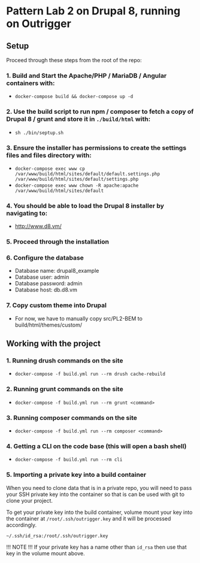 # Pattern Lab 2 on Drupal 8, running on Outrigger

## Setup

Proceed through these steps from the root of the repo:

### 1. Build and Start the Apache/PHP / MariaDB / Angular containers with:

  - `docker-compose build && docker-compose up -d`

### 2. Use the build script to run npm / composer to fetch a copy of Drupal 8 / grunt and store it in `./build/html` with:

  - `sh ./bin/septup.sh`

### 3. Ensure the installer has permissions to create the settings files and files directory with:

  - `docker-compose exec www cp /var/www/build/html/sites/default/default.settings.php /var/www/build/html/sites/default/settings.php`
  - `docker-compose exec www chown -R apache:apache /var/www/build/html/sites/default`

### 4. You should be able to load the Drupal 8 installer by navigating to:

  - http://www.d8.vm/

### 5. Proceed through the installation

### 6. Configure the database

  - Database name: drupal8_example
  - Database user: admin
  - Database password: admin
  - Database host: db.d8.vm

### 7. Copy custom theme into Drupal

  - For now, we have to manually copy src/PL2-BEM to build/html/themes/custom/

## Working with the project

### 1. Running drush commands on the site

  - `docker-compose -f build.yml run --rm drush cache-rebuild`

### 2. Running grunt commands on the site

  - `docker-compose -f build.yml run --rm grunt <command>`

### 3. Running composer commands on the site

  - `docker-compose -f build.yml run --rm composer <command>`

### 4. Getting a CLI on the code base (this will open a bash shell)

  - `docker-compose -f build.yml run --rm cli`

### 5. Importing a private key into a build container

When you need to clone data that is in a private repo, you will need to pass your
SSH private key into the container so that is can be used with git to clone your
project.

To get your private key into the build container, volume mount your key into the container at `/root/.ssh/outrigger.key` and it will be processed accordingly.

`~/.ssh/id_rsa:/root/.ssh/outrigger.key`

!!! NOTE !!!
If your private key has a name other than `id_rsa` then use that key in the volume mount above.

